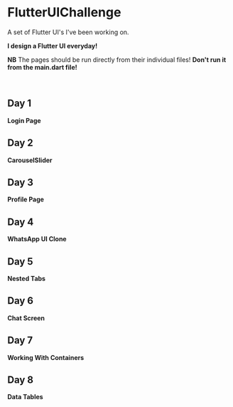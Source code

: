 # FlutterUIChallenge
A set of Flutter UI's I've been working on.<br/>

**I design a Flutter UI everyday!**

**NB** The pages should be run directly from their individual files! **Don't run it from the main.dart file!**

<br/>

## Day 1
**Login Page**

## Day 2
**CarouselSlider**

## Day 3
**Profile Page**

## Day 4
**WhatsApp UI Clone**

## Day 5
**Nested Tabs**

## Day 6
**Chat Screen**

## Day 7
**Working With Containers**

## Day 8
**Data Tables**